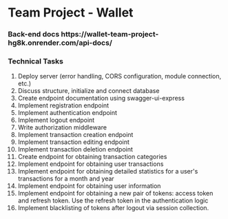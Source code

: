 <h1>Team Project - Wallet</h1>

<h3>Back-end docs  https://wallet-team-project-hg8k.onrender.com/api-docs/</h3>


<h3>Technical Tasks</h3>

1. Deploy server (error handling, CORS configuration, module connection, etc.)
2. Discuss structure, initialize and connect database
3. Create endpoint documentation using swagger-ui-express
4. Implement registration endpoint
5. Implement authentication endpoint
6. Implement logout endpoint
7. Write authorization middleware
8. Implement transaction creation endpoint
9. Implement transaction editing endpoint
10. Implement transaction deletion endpoint
11. Create endpoint for obtaining transaction categories
12. Implement endpoint for obtaining user transactions
13. Implement endpoint for obtaining detailed statistics for a user's transactions for a month and year
14. Implement endpoint for obtaining user information
15. Implement endpoint for obtaining a new pair of tokens: access token and refresh token. Use the refresh token in the authentication logic
16. Implement blacklisting of tokens after logout via session collection.
